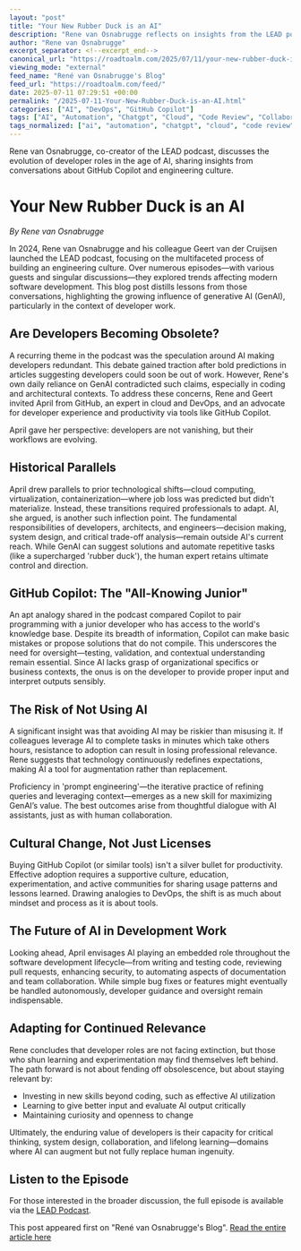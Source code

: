 ```yaml
---
layout: "post"
title: "Your New Rubber Duck is an AI"
description: "Rene van Osnabrugge reflects on insights from the LEAD podcast, sharing discussions about generative AI, its impact on developers and engineering culture, and the role of tools like GitHub Copilot. The post argues that AI augments—rather than replaces—developers, emphasizing the need to adapt, experiment, and learn new skills."
author: "Rene van Osnabrugge"
excerpt_separator: <!--excerpt_end-->
canonical_url: "https://roadtoalm.com/2025/07/11/your-new-rubber-duck-is-an-ai/"
viewing_mode: "external"
feed_name: "René van Osnabrugge's Blog"
feed_url: "https://roadtoalm.com/feed/"
date: 2025-07-11 07:29:51 +00:00
permalink: "/2025-07-11-Your-New-Rubber-Duck-is-an-AI.html"
categories: ["AI", "DevOps", "GitHub Copilot"]
tags: ["AI", "Automation", "Chatgpt", "Cloud", "Code Review", "Collaboration", "Copilot", "Developer Experience", "Developer Productivity", "DevOps", "Engineering Culture", "Genai", "GitHub Copilot", "Lead Podcast", "Pair Programming", "Posts", "Prompting", "Team Adoption", "Technology"]
tags_normalized: ["ai", "automation", "chatgpt", "cloud", "code review", "collaboration", "copilot", "developer experience", "developer productivity", "devops", "engineering culture", "genai", "github copilot", "lead podcast", "pair programming", "posts", "prompting", "team adoption", "technology"]
---
```


Rene van Osnabrugge, co-creator of the LEAD podcast, discusses the evolution of developer roles in the age of AI, sharing insights from conversations about GitHub Copilot and engineering culture.<!--excerpt_end-->

# Your New Rubber Duck is an AI

*By Rene van Osnabrugge*

In 2024, Rene van Osnabrugge and his colleague Geert van der Cruijsen launched the LEAD podcast, focusing on the multifaceted process of building an engineering culture. Over numerous episodes—with various guests and singular discussions—they explored trends affecting modern software development. This blog post distills lessons from those conversations, highlighting the growing influence of generative AI (GenAI), particularly in the context of developer work.

## Are Developers Becoming Obsolete?

A recurring theme in the podcast was the speculation around AI making developers redundant. This debate gained traction after bold predictions in articles suggesting developers could soon be out of work. However, Rene's own daily reliance on GenAI contradicted such claims, especially in coding and architectural contexts. To address these concerns, Rene and Geert invited April from GitHub, an expert in cloud and DevOps, and an advocate for developer experience and productivity via tools like GitHub Copilot.

April gave her perspective: developers are not vanishing, but their workflows are evolving.

## Historical Parallels

April drew parallels to prior technological shifts—cloud computing, virtualization, containerization—where job loss was predicted but didn't materialize. Instead, these transitions required professionals to adapt. AI, she argued, is another such inflection point. The fundamental responsibilities of developers, architects, and engineers—decision making, system design, and critical trade-off analysis—remain outside AI's current reach. While GenAI can suggest solutions and automate repetitive tasks (like a supercharged 'rubber duck'), the human expert retains ultimate control and direction.

## GitHub Copilot: The "All-Knowing Junior"

An apt analogy shared in the podcast compared Copilot to pair programming with a junior developer who has access to the world's knowledge base. Despite its breadth of information, Copilot can make basic mistakes or propose solutions that do not compile. This underscores the need for oversight—testing, validation, and contextual understanding remain essential. Since AI lacks grasp of organizational specifics or business contexts, the onus is on the developer to provide proper input and interpret outputs sensibly.

## The Risk of Not Using AI

A significant insight was that avoiding AI may be riskier than misusing it. If colleagues leverage AI to complete tasks in minutes which take others hours, resistance to adoption can result in losing professional relevance. Rene suggests that technology continuously redefines expectations, making AI a tool for augmentation rather than replacement.

Proficiency in 'prompt engineering'—the iterative practice of refining queries and leveraging context—emerges as a new skill for maximizing GenAI’s value. The best outcomes arise from thoughtful dialogue with AI assistants, just as with human collaboration.

## Cultural Change, Not Just Licenses

Buying GitHub Copilot (or similar tools) isn't a silver bullet for productivity. Effective adoption requires a supportive culture, education, experimentation, and active communities for sharing usage patterns and lessons learned. Drawing analogies to DevOps, the shift is as much about mindset and process as it is about tools.

## The Future of AI in Development Work

Looking ahead, April envisages AI playing an embedded role throughout the software development lifecycle—from writing and testing code, reviewing pull requests, enhancing security, to automating aspects of documentation and team collaboration. While simple bug fixes or features might eventually be handled autonomously, developer guidance and oversight remain indispensable.

## Adapting for Continued Relevance

Rene concludes that developer roles are not facing extinction, but those who shun learning and experimentation may find themselves left behind. The path forward is not about fending off obsolescence, but about staying relevant by:

- Investing in new skills beyond coding, such as effective AI utilization
- Learning to give better input and evaluate AI output critically
- Maintaining curiosity and openness to change

Ultimately, the enduring value of developers is their capacity for critical thinking, system design, collaboration, and lifelong learning—domains where AI can augment but not fully replace human ingenuity.

## Listen to the Episode

For those interested in the broader discussion, the full episode is available via the [LEAD Podcast](https://roadtoalm.com/category/lead-podcast/).

This post appeared first on "René van Osnabrugge's Blog". [Read the entire article here](https://roadtoalm.com/2025/07/11/your-new-rubber-duck-is-an-ai/)
